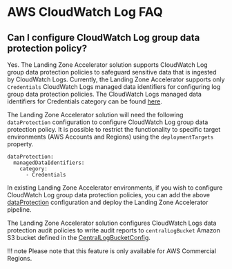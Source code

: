 # AWS CloudWatch Log FAQ

## Can I configure CloudWatch Log group data protection policy?
Yes. The Landing Zone Accelerator solution supports CloudWatch Log group data protection policies to safeguard sensitive data that is ingested by CloudWatch Logs.
Currently, the Landing Zone Accelerator supports only `Credentials` CloudWatch Logs managed data identifiers for configuring log group data protection policies.
The CloudWatch Logs managed data identifiers for Credentials category can be found [here](https://docs.aws.amazon.com/AmazonCloudWatch/latest/logs/protect-sensitive-log-data-types-credentials.html).

The Landing Zone Accelerator solution will need the following `dataProtection` configuration to configure CloudWatch Log group data protection policy. It is possible to restrict the functionality to specific target environments (AWS Accounts and Regions) using the `deploymentTargets` property.

```
dataProtection: 
  managedDataIdentifiers:
    category:
      - Credentials
```

In existing Landing Zone Accelerator environments, if you wish to configure CloudWatch Log group data protection policies, you can add the above [dataProtection](../../../typedocs/interfaces/___packages__aws_accelerator_config_dist_config_lib_models_global_config.ICloudWatchDataProtectionConfig.html) configuration and deploy the Landing Zone Accelerator pipeline.

The Landing Zone Accelerator solution configures CloudWatch Logs data protection audit policies to write audit reports to `centralLogBucket` Amazon S3 bucket defined in the [CentralLogBucketConfig](../../../typedocs/interfaces/___packages__aws_accelerator_config_dist_config_lib_models_global_config.ICentralLogBucketConfig.html).

!!! note
    Please note that this feature is only available for AWS Commercial Regions.